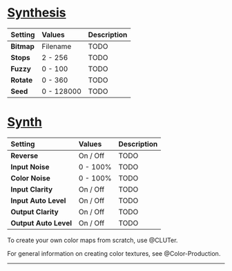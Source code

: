 # [Synthesis](#tab/tabid-a)
| Setting               | Values      | Description |
| :-------------------- | :---------- | :---------- |
| **Bitmap**            | Filename    | TODO |
| **Stops**             | 2 - 256     | TODO |
| **Fuzzy**             | 0 - 100     | TODO |
| **Rotate**            | 0 - 360     | TODO |
| **Seed**              | 0 - 128000  | TODO |

# [Synth](#tab/tabid-b)
| Setting           | Values       | Description |
| :---------------- | :----------- | :---------- |
| **Reverse**           | On / Off    | TODO |
| **Input Noise**       | 0 - 100% | TODO |
| **Color Noise**       | 0 - 100% | TODO |
| **Input Clarity**     | On / Off    | TODO |
| **Input Auto Level**  | On / Off    | TODO |
| **Output Clarity**    | On / Off    | TODO |
| **Output Auto Level** | On / Off    | TODO |


To create your own color maps from scratch, use @CLUTer.

For general information on creating color textures, see @Color-Production.
***

<!--examples-->
